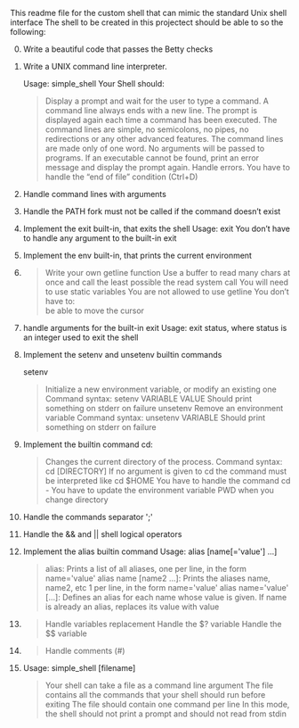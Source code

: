 This readme file for the custom shell that can mimic the standard Unix shell interface
The shell to be created in this projectect should be able to so the following:

0.	Write a beautiful code that passes the Betty checks
1.	Write a UNIX command line interpreter.

	Usage: simple_shell
	Your Shell should:

	>	Display a prompt and wait for the user to type a command. A command line always ends with a new line.
	>	The prompt is displayed again each time a command has been executed.
	>	The command lines are simple, no semicolons, no pipes, no redirections or any other advanced features.
	>	The command lines are made only of one word. No arguments will be passed to programs.
	>	If an executable cannot be found, print an error message and display the prompt again.
		Handle errors.
	>	You have to handle the “end of file” condition (Ctrl+D)	
2.	Handle command lines with arguments
3.	Handle the PATH
		fork must not be called if the command doesn’t exist
4.	Implement the exit built-in, that exits the shell
		Usage: exit
		You don’t have to handle any argument to the built-in exit
5.	Implement the env built-in, that prints the current environment
6.	>	Write your own getline function
	>	Use a buffer to read many chars at once and call the least possible the read system call
	>	You will need to use static variables
	>	You are not allowed to use getline
	>	You don’t have to:	
		be able to move the cursor
7.	handle arguments for the built-in exit
	Usage: exit status, where status is an integer used to exit the shell
8.	Implement the setenv and unsetenv builtin commands

	setenv
	>	Initialize a new environment variable, or modify an existing one
	>	Command syntax: setenv VARIABLE VALUE
	>	Should print something on stderr on failure
	unsetenv
	>	Remove an environment variable
	>	Command syntax: unsetenv VARIABLE
	>	Should print something on stderr on failure
9.	Implement the builtin command cd:

	>	Changes the current directory of the process.
	>	Command syntax: cd [DIRECTORY]
	>	If no argument is given to cd the command must be interpreted like cd $HOME
	>	You have to handle the command cd -
	>	You have to update the environment variable PWD when you change directory
10.	Handle the commands separator ';'
11.	Handle the && and || shell logical operators
13.	Implement the alias builtin command
	Usage: alias [name[='value'] ...]
	>	alias: Prints a list of all aliases, one per line, in the form name='value'
	>	alias name [name2 ...]: Prints the aliases name, name2, etc 1 per line, in the form name='value'
	>	alias name='value' [...]: Defines an alias for each name whose value is given. If name is already an alias, replaces its value with value
14.	>	Handle variables replacement
	>	Handle the $? variable
	>	Handle the $$ variable
15.	>	Handle comments (#)
16.	Usage: simple_shell [filename]
	>	Your shell can take a file as a command line argument
	>	The file contains all the commands that your shell should run before exiting
	>	The file should contain one command per line
	>	In this mode, the shell should not print a prompt and should not read from stdin
